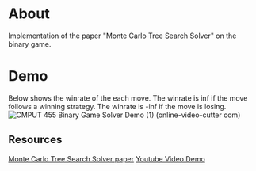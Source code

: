 # About

Implementation of the paper "Monte Carlo Tree Search Solver" on the binary game.

# Demo

Below shows the winrate of the each move. The winrate is inf if the move follows a winning strategy. The winrate is -inf if the move is losing.
![CMPUT 455 Binary Game Solver Demo (1) (online-video-cutter com)](https://github.com/user-attachments/assets/a5666137-f578-49df-a6e6-a9c8d269ff95)


## Resources

[Monte Carlo Tree Search Solver paper](https://dke.maastrichtuniversity.nl/m.winands/documents/uctloa.pdf)
[Youtube Video Demo](https://www.youtube.com/watch?v=fomonQlLAmw)
